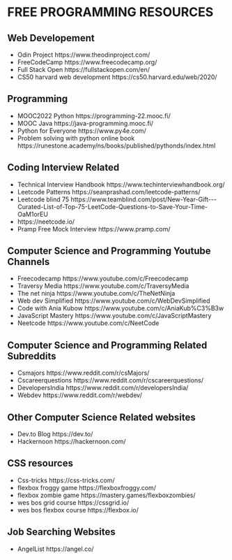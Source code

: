 # FREE PROGRAMMING RESOURCES
<h2>Web Developement</h2>
<ul>
<li>Odin Project https://www.theodinproject.com/</li>
<li>FreeCodeCamp https://www.freecodecamp.org/</li>
<li>Full Stack Open https://fullstackopen.com/en/</li>
<li>CS50 harvard web development https://cs50.harvard.edu/web/2020/</li>
</ul>
<h2>Programming</h2>
<ul>
<li>MOOC2022 Python https://programming-22.mooc.fi/</li>
<li>MOOC Java https://java-programming.mooc.fi/</li>
<li>Python for Everyone https://www.py4e.com/</li>
 <li>Problem solving with python online book https://runestone.academy/ns/books/published/pythonds/index.html</li>
</ul>
<h2>Coding Interview Related</h2>
<ul>
<li>Technical Interview Handbook https://www.techinterviewhandbook.org/</li>
<li>Leetcode Patterns https://seanprashad.com/leetcode-patterns/</li>
<li>Leetcode blind 75 https://www.teamblind.com/post/New-Year-Gift---Curated-List-of-Top-75-LeetCode-Questions-to-Save-Your-Time-OaM1orEU</li>
<li>https://neetcode.io/</li>
<li>Pramp Free Mock Interview https://www.pramp.com/</li>
</ul>
<h2>Computer Science and Programming Youtube Channels</h2>
<ul>
  <li>Freecodecamp https://www.youtube.com/c/Freecodecamp</li>
  <li>Traversy Media https://www.youtube.com/c/TraversyMedia</li>
  <li>The net ninja https://www.youtube.com/c/TheNetNinja</li>
  <li>Web dev Simplified https://www.youtube.com/c/WebDevSimplified</li>
  <li>Code with Ania Kubow https://www.youtube.com/c/AniaKub%C3%B3w</li>
  <li>JavaScript Mastery https://www.youtube.com/c/JavaScriptMastery</li>
  <li>Neetcode https://www.youtube.com/c/NeetCode</li>
 </ul>
 <h2>Computer Science and Programming Related Subreddits</h2>
   <ul>
     <li>Csmajors https://www.reddit.com/r/csMajors/</li>
     <li>Cscareerquestions https://www.reddit.com/r/cscareerquestions/</li>
     <li>DevelopersIndia https://www.reddit.com/r/developersIndia/</li>
     <li>Webdev https://www.reddit.com/r/webdev/</li>
   </ul>
     

<h2>Other Computer Science Related websites</h2>
<ul>
<li>Dev.to Blog https://dev.to/</li>
<li>Hackernoon https://hackernoon.com/</li>
</ul>

<h2>CSS resources</h2>
 <ul>
   <li>Css-tricks https://css-tricks.com/</li>
   <li>flexbox froggy game https://flexboxfroggy.com/</li>
   <li>flexbox zombie game https://mastery.games/flexboxzombies/</li>
   <li>wes bos grid course https://cssgrid.io/</li>
   <li>wes bos flexbox course  https://flexbox.io/</li>
 </ul>
 
<h2>Job Searching Websites </h2>
 <ul>
  <li>AngelList https://angel.co/</li>
</ul>
  
   
   
   
   

